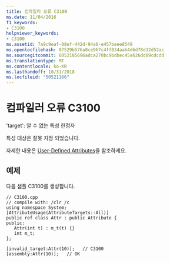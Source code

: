 ```yaml
---
title: 컴파일러 오류 C3100
ms.date: 11/04/2016
f1_keywords:
- C3100
helpviewer_keywords:
- C3100
ms.assetid: 7a9c9eaf-08ef-442d-94a0-e457beee8549
ms.openlocfilehash: 07529b576a8ce967c4ff834aab4d6d78d32d52ac
ms.sourcegitcommit: 6052185696adca270bc9bdbec45a626dd89cdcdd
ms.translationtype: MT
ms.contentlocale: ko-KR
ms.lasthandoff: 10/31/2018
ms.locfileid: "50521166"
---
```

# <a name="compiler-error-c3100"></a>컴파일러 오류 C3100

'target': 알 수 없는 특성 한정자

특성 대상은 잘못 지정 되었습니다.

자세한 내용은 [User-Defined Attributes](../../windows/user-defined-attributes-cpp-component-extensions.md)을 참조하세요.

## <a name="example"></a>예제

다음 샘플 C3100를 생성합니다.

```
// C3100.cpp
// compile with: /clr /c
using namespace System;
[AttributeUsage(AttributeTargets::All)]
public ref class Attr : public Attribute {
public:
   Attr(int t) : m_t(t) {}
   int m_t;
};

[invalid_target:Attr(10)];   // C3100
[assembly:Attr(10)];   // OK
```